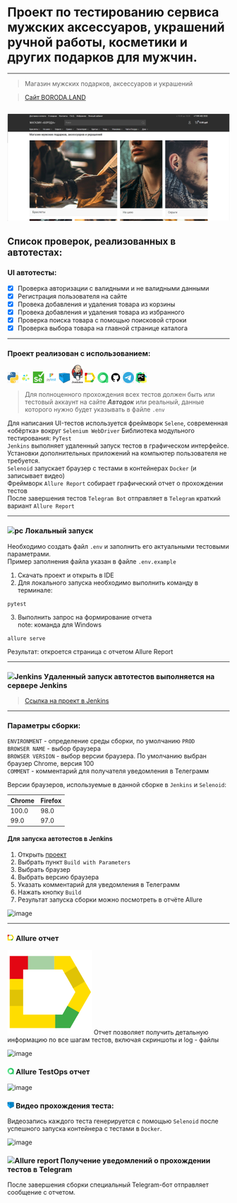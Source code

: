# Проект по тестированию сервиса мужских аксессуаров, украшений ручной работы, косметики и других подарков для мужчин.

----
> Магазин мужских подарков, аксессуаров и украшений

> [Сайт BORODA.LAND](https://boroda.land/)

![](https://github.com/matygullinruslan/qa_guru_python_9_11_Selene_UI_project/blob/main/assets/site.png)
----

## Список проверок, реализованных в автотестах:

### UI автотесты:

- [x] Проверка авторизации с валидными и не валидными данными
- [x] Регистрация пользователя на сайте 
- [x] Провека добавления и удаления товара из корзины
- [x] Провека добавления и удаления товара из избранного
- [x] Проверка поиска товара с помощью поисковой строки
- [x] Проверка выбора товара на главной странице каталога

----

### Проект реализован с использованием:

<p  align="left">
<code><img width="5%" title="python" src="https://github.com/matygullinruslan/qa_guru_python_9_11_Selene_UI_project/blob/main/assets/python.png"></code>
<code><img width="5%" title="selene" src="https://github.com/matygullinruslan/qa_guru_python_9_11_Selene_UI_project/blob/main/assets/selene.png"></code>
<code><img width="5%" title="selenium" src="https://github.com/matygullinruslan/qa_guru_python_9_11_Selene_UI_project/blob/main/assets/selenium.png"></code>
<code><img width="5%" title="pytest" src="https://github.com/matygullinruslan/qa_guru_python_9_11_Selene_UI_project/blob/main/assets/pytest.png"></code>
<code><img width="5%" title="selenoid" src="https://github.com/matygullinruslan/qa_guru_python_9_11_Selene_UI_project/blob/main/assets/selenoid.png"></code>
<code><img width="5%" title="jenkins" src="https://github.com/matygullinruslan/qa_guru_python_9_11_Selene_UI_project/blob/main/assets/jenkins.png"></code>
<code><img width="5%" title="allure" src="https://github.com/matygullinruslan/qa_guru_python_9_11_Selene_UI_project/blob/main/assets/allure_report.png"></code>
<code><img width="5%" title="alluretestops" src="https://github.com/matygullinruslan/qa_guru_python_9_11_Selene_UI_project/blob/main/assets/allure_testops.png"></code>
<code><img width="5%" title="github" src="https://github.com/matygullinruslan/qa_guru_python_9_11_Selene_UI_project/blob/main/assets/github.png"></code>  
<code><img width="5%" title="telegram" src="https://github.com/matygullinruslan/qa_guru_python_9_11_Selene_UI_project/blob/main/assets/telegram.png"></code>   
<code><img width="5%" title="pycharm" src="https://github.com/matygullinruslan/qa_guru_python_9_11_Selene_UI_project/blob/main/assets/pycharml.png"></code>  


> Для полноценного прохождения всех тестов должен быть или тестовый аккаунт на сайте ***Автодок*** или реальный, данные
> которого нужно будет указывать в файле
`.env`
>
Для написания UI-тестов используется фреймворк `Selene`, современная «обёртка» вокруг `Selenium WebDriver`
Библиотека модульного тестирования: `PyTest`  
`Jenkins` выполняет удаленный запуск тестов в графическом интерфейсе. Установки дополнительных приложений на компьютер
пользователя не требуется.  
`Selenoid` запускает браузер с тестами в контейнерах `Docker` (и записывает видео)  
Фреймворк `Allure Report` собирает графический отчет о прохождении тестов  
После завершения тестов `Telegram Bot` отправляет в `Telegram` краткий вариант `Allure Report`

----

### <img width="3%" title="pc" src="assets/pc.jpg"> Локальный запуск

Необходимо создать файл `.env` и заполнить его актуальными тестовыми параметрами.  
Пример заполнения файла указан в файле `.env.example`

1) Скачать проект и открыть в IDE
2) Для локального запуска необходимо выполнить команду в терминале:

```commandline
pytest
```

3) Выполнить запрос на формирование отчета  
   note: команда для Windows

```commandline
allure serve
```

Результат: откроется страница с отчетом Allure Report

----

### <img width="3%" title="Jenkins" src="https://cdn.jsdelivr.net/gh/devicons/devicon@latest/icons/jenkins/jenkins-original.svg"> Удаленный запуск автотестов выполняется на сервере Jenkins

> <a target="_blank" href="https://jenkins.autotests.cloud/job/C10_MDN782007_autodoc_test_project/">Ссылка на проект в
> Jenkins</a>

----

### Параметры сборки:

`ENVIRONMENT` - определение среды сборки, по умолчанию `PROD`  
`BROWSER NAME` - выбор браузера  
`BROWSER VERSION` - выбор версии браузера. По умолчанию выбран браузер Chrome, версия 100  
`COMMENT` - комментарий для получателя уведомления в Телеграмм

Версии браузеров, используемые в данной сборке в `Jenkins` и `Selenoid`:

| Chrome | Firefox |
|--------|---------|
| 100.0  | 98.0    |
| 99.0   | 97.0    |

#### Для запуска автотестов в Jenkins

1. Открыть <a target="_blank" href="https://jenkins.autotests.cloud/job/C10_MDN782007_autodoc_test_project/">проект</a>
2. Выбрать пункт `Build with Parameters`
3. Выбрать браузер
4. Выбрать версию браузера
4. Указать комментарий для уведомления в Телеграмм
5. Нажать кнопку `Build`
6. Результат запуска сборки можно посмотреть в отчёте Allure

![image](assets/jenkins_main_page.PNG)

----

### <img width="3%" title="Allure report" src="https://github.com/MDN78/MDN78/blob/main/assets/allure_report.png"> Allure отчет

![image](assets/allure_report.PNG)
Отчет позволяет получить детальную информацию по все шагам тестов, включая скриншоты и log - файлы

![image](assets/allure_report_suits.PNG)

### <img width="3%" title="Allure testops" src="https://github.com/MDN78/MDN78/blob/main/assets/allure_testops.png"> Allure TestOps отчет

![image](assets/allure_testops_report.PNG)   

### <img width="3%" title="Allure report" src="https://github.com/MDN78/MDN78/blob/main/assets/selenoid.png"> Видео прохождения теста:

Видеозапись каждого теста генерируется с помощью `Selenoid` после успешного запуска контейнера c тестами в `Docker`.

![image](assets/test_example.gif)

### <img width="3%" title="Allure report" src="assets/tg.png"> Получение уведомлений о прохождении тестов в Telegram

После завершения сборки специальный Telegram-бот отправляет сообщение с отчетом.  







